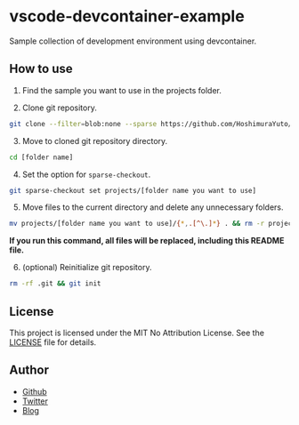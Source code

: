 # vscode-devcontainer-example

Sample collection of development environment using devcontainer.

## How to use

1. Find the sample you want to use in the projects folder.

2. Clone git repository.

```bash
git clone --filter=blob:none --sparse https://github.com/HoshimuraYuto/vscode-devcontainer-example.git [folder name]
```

3. Move to cloned git repository directory.

```bash
cd [folder name]
```

4. Set the option for `sparse-checkout`.

```bash
git sparse-checkout set projects/[folder name you want to use]
```

5.  Move files to the current directory and delete any unnecessary folders.

```bash
mv projects/[folder name you want to use]/{*,.[^\.]*} . && rm -r projects
```

**If you run this command, all files will be replaced, including this README file.**

6. (optional) Reinitialize git repository.

```bash
rm -rf .git && git init
```

## License

This project is licensed under the MIT No Attribution License. See the [LICENSE](LICENSE) file for details.

## Author

- [Github](https://github.com/HoshimuraYuto)
- [Twitter](https://twitter.com/HoshimuraYuto)
- [Blog](https://sukiburo.jp/)

